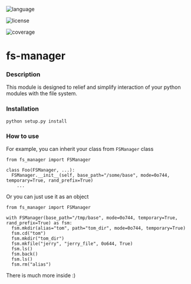 ![language](https://img.shields.io/badge/language-python-blue.svg)

![license](https://img.shields.io/badge/license-Apache%202-blue.svg)

![coverage](https://img.shields.io/codecov/c/github/codecov/example-python.svg?maxAge=2592000)

# fs-manager

### Description
This module is designed to relief and simplify interaction of your
python modules with the file system.

### Installation

```python setup.py install```

### How to use

For example, you can inherit your class from `FSManager` class
```
from fs_manager import FSManager

class Foo(FSManager, ...):
  FSManager.__init__(self, base_path="/some/base", mode=0o744, temporary=True, rand_prefix=True)
    ...
```

Or you can just use it as an object

```
from fs_manager import FSManager

with FSManager(base_path="/tmp/base", mode=0o744, temporary=True, rand_prefix=True) as fsm:
  fsm.mkdir(alias="tom", path="tom_dir", mode=0o744, temporary=True)
  fsm.cd("tom")
  fsm.mkdir("tom_dir")
  fsm.mkfile("jerry", "jerry_file", 0o644, True)
  fsm.ls()
  fsm.back()
  fsm.ls()
  fsm.rm("alias")
```

There is much more inside :)
